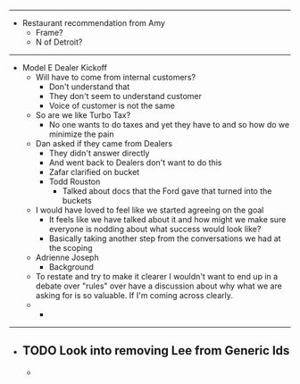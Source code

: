 - ---
- Restaurant recommendation from Amy
	- Frame?
	- N of Detroit?
- ---
- Model E Dealer Kickoff
	- Will have to come from internal customers?
		- Don't understand that
		- They don't seem to understand customer
		- Voice of customer is not the same
	- So are we like Turbo Tax?
		- No one wants to do taxes and yet they have to and so how do we minimize the pain
	- Dan asked if they came from Dealers
		- They didn't answer directly
		- And went back to Dealers don't want to do this
		- Zafar clarified on bucket
		- Todd Rouston
			- Talked about docs that the Ford gave that turned into the buckets
	- I would have loved to feel like we started agreeing on the goal
		- It feels like we have talked about it and how might we make sure everyone is nodding about what success would look like?
		- Basically taking another step from the conversations we had at the scoping
	- Adrienne Joseph
		- Background
	- To restate and try to make it clearer I wouldn't want to end up in a debate over "rules" over have a discussion about why what we are asking for is so valuable. If I'm coming across clearly.
	-
		-
- ---
- TODO Look into removing Lee from Generic Ids
	-
	-